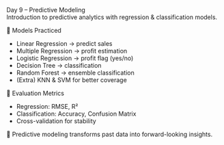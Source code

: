  Day 9 – Predictive Modeling  
Introduction to predictive analytics with regression & classification models.  

🔹 Models Practiced
- Linear Regression → predict sales  
- Multiple Regression → profit estimation  
- Logistic Regression → profit flag (yes/no)  
- Decision Tree → classification  
- Random Forest → ensemble classification  
- (Extra) KNN & SVM for better coverage  

 🔹 Evaluation Metrics
- Regression: RMSE, R²  
- Classification: Accuracy, Confusion Matrix  
- Cross-validation for stability  

📌 Predictive modeling transforms past data into forward-looking insights.  



